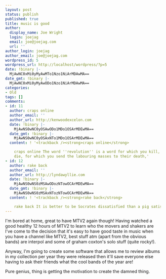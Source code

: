 ```yaml
---
layout: post
status: publish
published: true
title: music is good
author:
  display_name: Joe Wright
  login: joejag
  email: joe@joejag.com
  url: ''
author_login: joejag
author_email: joe@joejag.com
wordpress_id: 5
wordpress_url: http://localhost/wordpress/?p=5
date: !binary |-
  MjAwNC0xMi0yMyAwMTo1Nzo1NiArMDAwMA==
date_gmt: !binary |-
  MjAwNC0xMi0yMyAwODo1Nzo1NiArMDAwMA==
categories:
- Old
tags: []
comments:
- id: 11
  author: craps online
  author_email: ''
  author_url: http://kenwoodexcelon.com
  date: !binary |-
    MjAwNS0wNC0yOSAwODo1MDo1OSArMDEwMA==
  date_gmt: !binary |-
    MjAwNS0wNC0yOSAxNTo1MDo1OSArMDEwMA==
  content: ! '<trackback /><strong>craps online</strong>

    craps online The word ''revolution'' is a word for which you kill, for which you
    die, for which you send the labouring masses to their death,'
- id: 12
  author: rake back
  author_email: ''
  author_url: http://lyndawyllie.com
  date: !binary |-
    MjAwNS0wNS0zMSAwODozNTowOCArMDEwMA==
  date_gmt: !binary |-
    MjAwNS0wNS0zMSAxNTozNTowOCArMDEwMA==
  content: ! '<trackback /><strong>rake back</strong>

    rake back It is better to be Socrates dissatisfied than a pig satisfied.'
---
```

<p>I'm bored at home, great to have MTV2 again though!  Having watched a good healthy 12 hours of MTV2 to learn who the movers and shakers are I've come to the decision that it's easy to have good taste in music when you have a channel like MTV2, best stuff atm (apart from the obvious bands) are interpol and some of graham coxton's solo stuff (quite rocky!).</p>
<p>Anyway, I'm going to create some software that allows me to review albums in my collection per year they were released then it'll save everyone else having to ask their friends what the cool bands of the year are!</p>
<p>Pure genius, thing is getting the motivation to create the damned thing.</p>
